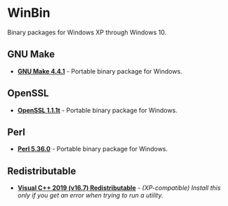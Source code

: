 # WinBin
Binary packages for Windows XP through Windows 10.

## GNU Make
* [**GNU Make 4.4.1**](https://github.com/veganaize/WinBin/releases/download/make4/gnumake-4.4.1-windows-x86.zip) - Portable binary package for Windows.

## OpenSSL
* [**OpenSSL 1.1.1t**](https://github.com/veganaize/WinBin/releases/download/openssl1/openssl-1.1.1t-windows-x86.zip) - Portable binary package for Windows.

## Perl
* [**Perl 5.36.0**](https://github.com/veganaize/WinBin/releases/download/perl5/perl-5.36.0-windows-x86.zip) - Portable binary package for Windows.

## Redistributable
* [**Visual C++ 2019 (v16.7) Redistributable**](https://github.com/veganaize/WinBin/releases/download/perl5/VC_redist.x86_2019.v16.7.exe) - _(XP-compatible) Install this only if you get an error when trying to run a utility._
